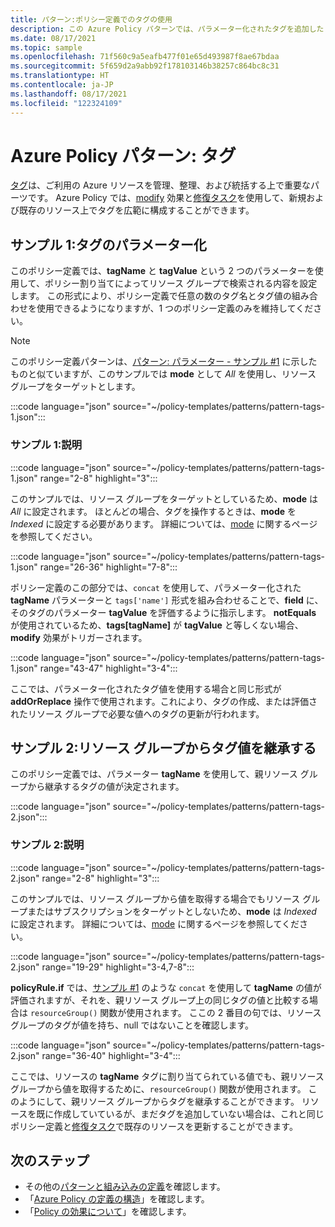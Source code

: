 ```yaml
---
title: パターン:ポリシー定義でのタグの使用
description: この Azure Policy パターンでは、パラメーター化されたタグを追加したり、ポリシー定義内のリソース グループからタグを継承したりする方法の例が示されています。
ms.date: 08/17/2021
ms.topic: sample
ms.openlocfilehash: 71f560c9a5eafb477f01e65d493987f8ae67bdaa
ms.sourcegitcommit: 5f659d2a9abb92f178103146b38257c864bc8c31
ms.translationtype: HT
ms.contentlocale: ja-JP
ms.lasthandoff: 08/17/2021
ms.locfileid: "122324109"
---
```

# <a name="azure-policy-pattern-tags"></a>Azure Policy パターン: タグ

[タグ](../../../azure-resource-manager/management/tag-resources.md)は、ご利用の Azure リソースを管理、整理、および統括する上で重要なパーツです。 Azure Policy では、[modify](../concepts/effects.md#modify) 効果と[修復タスク](../how-to/remediate-resources.md)を使用して、新規および既存のリソース上でタグを広範に構成することができます。

## <a name="sample-1-parameterize-tags"></a>サンプル 1:タグのパラメーター化

このポリシー定義では、**tagName** と **tagValue** という 2 つのパラメーターを使用して、ポリシー割り当てによってリソース グループで検索される内容を設定します。 この形式により、ポリシー定義で任意の数のタグ名とタグ値の組み合わせを使用できるようになりますが、1 つのポリシー定義のみを維持してください。

> [!NOTE]
> このポリシー定義パターンは、[パターン: パラメーター - サンプル #1](./pattern-parameters.md#sample-1-string-parameters) に示したものと似ていますが、このサンプルでは **mode** として _All_ を使用し、リソース グループをターゲットとします。

:::code language="json" source="~/policy-templates/patterns/pattern-tags-1.json":::

### <a name="sample-1-explanation"></a>サンプル 1:説明

:::code language="json" source="~/policy-templates/patterns/pattern-tags-1.json" range="2-8" highlight="3":::

このサンプルでは、リソース グループをターゲットとしているため、**mode** は _All_ に設定されます。 ほとんどの場合、タグを操作するときは、**mode** を _Indexed_ に設定する必要があります。 詳細については、[mode](../concepts/definition-structure.md#resource-manager-modes) に関するページを参照してください。

:::code language="json" source="~/policy-templates/patterns/pattern-tags-1.json" range="26-36" highlight="7-8":::

ポリシー定義のこの部分では、`concat` を使用して、パラメーター化された **tagName** パラメーターと `tags['name']` 形式を組み合わせることで、**field** に、そのタグのパラメーター **tagValue** を評価するように指示します。
**notEquals** が使用されているため、**tags\[tagName\]** が **tagValue** と等しくない場合、**modify** 効果がトリガーされます。

:::code language="json" source="~/policy-templates/patterns/pattern-tags-1.json" range="43-47" highlight="3-4":::

ここでは、パラメーター化されたタグ値を使用する場合と同じ形式が **addOrReplace** 操作で使用されます。これにより、タグの作成、または評価されたリソース グループで必要な値へのタグの更新が行われます。

## <a name="sample-2-inherit-tag-value-from-resource-group"></a>サンプル 2:リソース グループからタグ値を継承する

このポリシー定義では、パラメーター **tagName** を使用して、親リソース グループから継承するタグの値が決定されます。

:::code language="json" source="~/policy-templates/patterns/pattern-tags-2.json":::

### <a name="sample-2-explanation"></a>サンプル 2:説明

:::code language="json" source="~/policy-templates/patterns/pattern-tags-2.json" range="2-8" highlight="3":::

このサンプルでは、リソース グループから値を取得する場合でもリソース グループまたはサブスクリプションをターゲットとしないため、**mode** は _Indexed_ に設定されます。 詳細については、[mode](../concepts/definition-structure.md#resource-manager-modes) に関するページを参照してください。

:::code language="json" source="~/policy-templates/patterns/pattern-tags-2.json" range="19-29" highlight="3-4,7-8":::

**policyRule.if** では、[サンプル #1](#sample-1-parameterize-tags) のような `concat` を使用して **tagName** の値が評価されますが、それを、親リソース グループ上の同じタグの値と比較する場合は `resourceGroup()` 関数が使用されます。 ここの 2 番目の句では、リソース グループのタグが値を持ち、null ではないことを確認します。

:::code language="json" source="~/policy-templates/patterns/pattern-tags-2.json" range="36-40" highlight="3-4":::

ここでは、リソースの **tagName** タグに割り当てられている値でも、親リソース グループから値を取得するために、`resourceGroup()` 関数が使用されます。 このようにして、親リソース グループからタグを継承することができます。 リソースを既に作成していているが、まだタグを追加していない場合は、これと同じポリシー定義と[修復タスク](../how-to/remediate-resources.md)で既存のリソースを更新することができます。

## <a name="next-steps"></a>次のステップ

- その他の[パターンと組み込みの定義](./index.md)を確認します。
- 「[Azure Policy の定義の構造](../concepts/definition-structure.md)」を確認します。
- 「[Policy の効果について](../concepts/effects.md)」を確認します。
